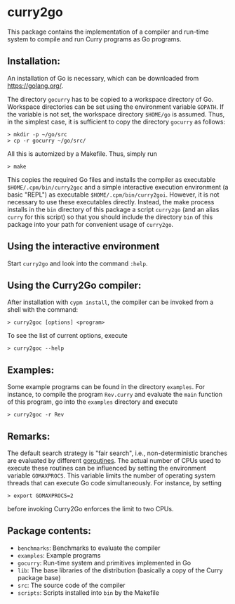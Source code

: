 curry2go
========

This package contains the implementation of a compiler
and run-time system to compile and run Curry programs as Go programs.


Installation:
-------------

An installation of Go is necessary, which can be downloaded
from <https://golang.org/>.

The directory `gocurry` has to be copied to a workspace directory of Go.
Workspace directories can be set using the environment variable `GOPATH`.
If the variable is not set, the workspace directory `$HOME/go`
is assumed. Thus, in the simplest case, it is sufficient
to copy the directory `gocurry` as follows:

    > mkdir -p ~/go/src
    > cp -r gocurry ~/go/src/

All this is automized by a Makefile. Thus, simply run

    > make

This copies the required Go files and installs the compiler
as executable `$HOME/.cpm/bin/curry2goc` and a simple interactive
execution environment (a basic "REPL") as executable
`$HOME/.cpm/bin/curry2goi`.
However, it is not necessary to use these executables directly.
Instead, the make process installs in the `bin` directory of this package
a script `curry2go` (and an alias `curry` for this script)
so that you should include the directory `bin` of this
package into your path for convenient usage of `curry2go`.


Using the interactive environment
---------------------------------

Start `curry2go` and look into the command `:help`.


Using the Curry2Go compiler:
----------------------------

After installation with `cypm install`, the compiler can be
invoked from a shell with the command:

    > curry2goc [options] <program>

To see the list of current options, execute

    > curry2goc --help

Examples:
---------

Some example programs can be found in the directory `examples`.
For instance, to compile the program `Rev.curry` and
evaluate the `main` function of this program, go into
the `examples` directory and execute

    > curry2goc -r Rev


Remarks:
--------

The default search strategy is "fair search", i.e., non-deterministic
branches are evaluated by different
[goroutines](https://tour.golang.org/concurrency/1).
The actual number of CPUs used to execute these routines
can be influenced by setting the environment variable `GOMAXPROCS`.
This variable limits the number of operating system threads
that can execute Go code simultaneously.
For instance, by setting

    > export GOMAXPROCS=2

before invoking Curry2Go enforces the limit to two CPUs.


Package contents:
----------------

* `benchmarks`: Benchmarks to evaluate the compiler
* `examples`:   Example programs
* `gocurry`:    Run-time system and primitives implemented in Go
* `lib`:        The base libraries of the distribution (basically a copy
                of the Curry package base)
* `src`:        The source code of the compiler
* `scripts`:    Scripts installed into `bin` by the Makefile
